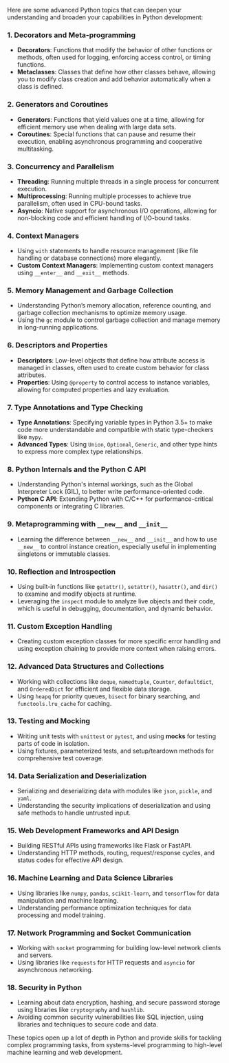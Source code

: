 Here are some advanced Python topics that can deepen your understanding and broaden your capabilities in Python development:

### 1. **Decorators and Meta-programming**
   - **Decorators**: Functions that modify the behavior of other functions or methods, often used for logging, enforcing access control, or timing functions.
   - **Metaclasses**: Classes that define how other classes behave, allowing you to modify class creation and add behavior automatically when a class is defined.

### 2. **Generators and Coroutines**
   - **Generators**: Functions that yield values one at a time, allowing for efficient memory use when dealing with large data sets.
   - **Coroutines**: Special functions that can pause and resume their execution, enabling asynchronous programming and cooperative multitasking.

### 3. **Concurrency and Parallelism**
   - **Threading**: Running multiple threads in a single process for concurrent execution.
   - **Multiprocessing**: Running multiple processes to achieve true parallelism, often used in CPU-bound tasks.
   - **Asyncio**: Native support for asynchronous I/O operations, allowing for non-blocking code and efficient handling of I/O-bound tasks.

### 4. **Context Managers**
   - Using `with` statements to handle resource management (like file handling or database connections) more elegantly.
   - **Custom Context Managers**: Implementing custom context managers using `__enter__` and `__exit__` methods.

### 5. **Memory Management and Garbage Collection**
   - Understanding Python’s memory allocation, reference counting, and garbage collection mechanisms to optimize memory usage.
   - Using the `gc` module to control garbage collection and manage memory in long-running applications.

### 6. **Descriptors and Properties**
   - **Descriptors**: Low-level objects that define how attribute access is managed in classes, often used to create custom behavior for class attributes.
   - **Properties**: Using `@property` to control access to instance variables, allowing for computed properties and lazy evaluation.

### 7. **Type Annotations and Type Checking**
   - **Type Annotations**: Specifying variable types in Python 3.5+ to make code more understandable and compatible with static type-checkers like `mypy`.
   - **Advanced Types**: Using `Union`, `Optional`, `Generic`, and other type hints to express more complex type relationships.

### 8. **Python Internals and the Python C API**
   - Understanding Python's internal workings, such as the Global Interpreter Lock (GIL), to better write performance-oriented code.
   - **Python C API**: Extending Python with C/C++ for performance-critical components or integrating C libraries.

### 9. **Metaprogramming with `__new__` and `__init__`**
   - Learning the difference between `__new__` and `__init__` and how to use `__new__` to control instance creation, especially useful in implementing singletons or immutable classes.

### 10. **Reflection and Introspection**
   - Using built-in functions like `getattr()`, `setattr()`, `hasattr()`, and `dir()` to examine and modify objects at runtime.
   - Leveraging the `inspect` module to analyze live objects and their code, which is useful in debugging, documentation, and dynamic behavior.

### 11. **Custom Exception Handling**
   - Creating custom exception classes for more specific error handling and using exception chaining to provide more context when raising errors.

### 12. **Advanced Data Structures and Collections**
   - Working with collections like `deque`, `namedtuple`, `Counter`, `defaultdict`, and `OrderedDict` for efficient and flexible data storage.
   - Using `heapq` for priority queues, `bisect` for binary searching, and `functools.lru_cache` for caching.

### 13. **Testing and Mocking**
   - Writing unit tests with `unittest` or `pytest`, and using **mocks** for testing parts of code in isolation.
   - Using fixtures, parameterized tests, and setup/teardown methods for comprehensive test coverage.

### 14. **Data Serialization and Deserialization**
   - Serializing and deserializing data with modules like `json`, `pickle`, and `yaml`.
   - Understanding the security implications of deserialization and using safe methods to handle untrusted input.

### 15. **Web Development Frameworks and API Design**
   - Building RESTful APIs using frameworks like Flask or FastAPI.
   - Understanding HTTP methods, routing, request/response cycles, and status codes for effective API design.

### 16. **Machine Learning and Data Science Libraries**
   - Using libraries like `numpy`, `pandas`, `scikit-learn`, and `tensorflow` for data manipulation and machine learning.
   - Understanding performance optimization techniques for data processing and model training.

### 17. **Network Programming and Socket Communication**
   - Working with `socket` programming for building low-level network clients and servers.
   - Using libraries like `requests` for HTTP requests and `asyncio` for asynchronous networking.

### 18. **Security in Python**
   - Learning about data encryption, hashing, and secure password storage using libraries like `cryptography` and `hashlib`.
   - Avoiding common security vulnerabilities like SQL injection, using libraries and techniques to secure code and data.

These topics open up a lot of depth in Python and provide skills for tackling complex programming tasks, from systems-level programming to high-level machine learning and web development.
